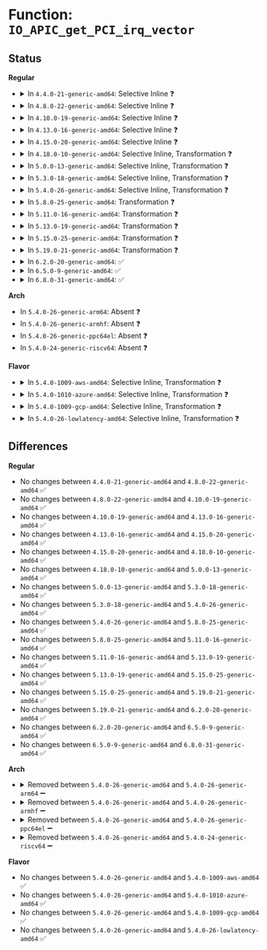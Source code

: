 # Function: <code>IO_APIC_get_PCI_irq_vector</code>

## Status
<b>Regular</b>
<ul>
<li>
<details>
<summary>In <code>4.4.0-21-generic-amd64</code>: Selective Inline ❓</summary>

```c
int IO_APIC_get_PCI_irq_vector(int bus, int slot, int pin)
```

```json
{
  "name": "IO_APIC_get_PCI_irq_vector",
  "collision_type": "Unique Global",
  "inline_type": "Selective",
  "funcs": [
    {
      "addr": 18446744071579203600,
      "name": "IO_APIC_get_PCI_irq_vector",
      "external": true,
      "loc": "arch/x86/kernel/apic/io_apic.c:1142",
      "file": "arch/x86/kernel/apic/io_apic.c",
      "inline": "not declared, inlined",
      "caller_inline": [],
      "caller_func": [
        "arch/x86/pci/irq.c:pirq_enable_irq",
        "arch/x86/pci/irq.c:pirq_enable_irq"
      ]
    }
  ],
  "symbols": [
    {
      "addr": 18446744071579203600,
      "name": "IO_APIC_get_PCI_irq_vector",
      "section": ".text",
      "bind": "STB_GLOBAL",
      "size": 475
    }
  ]
}
```
</details>
</li>
<li>
<details>
<summary>In <code>4.8.0-22-generic-amd64</code>: Selective Inline ❓</summary>

```c
int IO_APIC_get_PCI_irq_vector(int bus, int slot, int pin)
```

```json
{
  "name": "IO_APIC_get_PCI_irq_vector",
  "collision_type": "Unique Global",
  "inline_type": "Selective",
  "funcs": [
    {
      "addr": 18446744071579204304,
      "name": "IO_APIC_get_PCI_irq_vector",
      "external": true,
      "loc": "arch/x86/kernel/apic/io_apic.c:1143",
      "file": "arch/x86/kernel/apic/io_apic.c",
      "inline": "not declared, inlined",
      "caller_inline": [],
      "caller_func": [
        "arch/x86/pci/irq.c:pirq_enable_irq",
        "arch/x86/pci/irq.c:pirq_enable_irq"
      ]
    }
  ],
  "symbols": [
    {
      "addr": 18446744071579204304,
      "name": "IO_APIC_get_PCI_irq_vector",
      "section": ".text",
      "bind": "STB_GLOBAL",
      "size": 516
    }
  ]
}
```
</details>
</li>
<li>
<details>
<summary>In <code>4.10.0-19-generic-amd64</code>: Selective Inline ❓</summary>

```c
int IO_APIC_get_PCI_irq_vector(int bus, int slot, int pin)
```

```json
{
  "name": "IO_APIC_get_PCI_irq_vector",
  "collision_type": "Unique Global",
  "inline_type": "Selective",
  "funcs": [
    {
      "addr": 18446744071579215968,
      "name": "IO_APIC_get_PCI_irq_vector",
      "external": true,
      "loc": "arch/x86/kernel/apic/io_apic.c:1142",
      "file": "arch/x86/kernel/apic/io_apic.c",
      "inline": "not declared, inlined",
      "caller_inline": [],
      "caller_func": [
        "arch/x86/pci/irq.c:pirq_enable_irq",
        "arch/x86/pci/irq.c:pirq_enable_irq"
      ]
    }
  ],
  "symbols": [
    {
      "addr": 18446744071579215968,
      "name": "IO_APIC_get_PCI_irq_vector",
      "section": ".text",
      "bind": "STB_GLOBAL",
      "size": 516
    }
  ]
}
```
</details>
</li>
<li>
<details>
<summary>In <code>4.13.0-16-generic-amd64</code>: Selective Inline ❓</summary>

```c
int IO_APIC_get_PCI_irq_vector(int bus, int slot, int pin)
```

```json
{
  "name": "IO_APIC_get_PCI_irq_vector",
  "collision_type": "Unique Global",
  "inline_type": "Selective",
  "funcs": [
    {
      "addr": 18446744071579213424,
      "name": "IO_APIC_get_PCI_irq_vector",
      "external": true,
      "loc": "arch/x86/kernel/apic/io_apic.c:1142",
      "file": "arch/x86/kernel/apic/io_apic.c",
      "inline": "not declared, inlined",
      "caller_inline": [],
      "caller_func": [
        "arch/x86/pci/irq.c:pirq_enable_irq",
        "arch/x86/pci/irq.c:pirq_enable_irq"
      ]
    }
  ],
  "symbols": [
    {
      "addr": 18446744071579213424,
      "name": "IO_APIC_get_PCI_irq_vector",
      "section": ".text",
      "bind": "STB_GLOBAL",
      "size": 496
    }
  ]
}
```
</details>
</li>
<li>
<details>
<summary>In <code>4.15.0-20-generic-amd64</code>: Selective Inline ❓</summary>

```c
int IO_APIC_get_PCI_irq_vector(int bus, int slot, int pin)
```

```json
{
  "name": "IO_APIC_get_PCI_irq_vector",
  "collision_type": "Unique Global",
  "inline_type": "Selective",
  "funcs": [
    {
      "addr": 18446744071579231072,
      "name": "IO_APIC_get_PCI_irq_vector",
      "external": true,
      "loc": "arch/x86/kernel/apic/io_apic.c:1144",
      "file": "arch/x86/kernel/apic/io_apic.c",
      "inline": "not declared, inlined",
      "caller_inline": [],
      "caller_func": [
        "arch/x86/pci/irq.c:pirq_enable_irq",
        "arch/x86/pci/irq.c:pirq_enable_irq"
      ]
    }
  ],
  "symbols": [
    {
      "addr": 18446744071579231072,
      "name": "IO_APIC_get_PCI_irq_vector",
      "section": ".text",
      "bind": "STB_GLOBAL",
      "size": 496
    }
  ]
}
```
</details>
</li>
<li>
<details>
<summary>In <code>4.18.0-10-generic-amd64</code>: Selective Inline, Transformation ❓</summary>

```c
int IO_APIC_get_PCI_irq_vector(int bus, int slot, int pin)
```

```json
{
  "name": "IO_APIC_get_PCI_irq_vector",
  "collision_type": "Unique Global",
  "inline_type": "Selective",
  "funcs": [
    {
      "addr": 0,
      "name": "IO_APIC_get_PCI_irq_vector",
      "external": true,
      "loc": "arch/x86/kernel/apic/io_apic.c:1145",
      "file": "arch/x86/kernel/apic/io_apic.c",
      "inline": "not declared, inlined",
      "caller_inline": [],
      "caller_func": [
        "arch/x86/pci/irq.c:pirq_enable_irq",
        "arch/x86/pci/irq.c:pirq_enable_irq"
      ]
    }
  ],
  "symbols": [
    {
      "addr": 18446744071579246934,
      "name": "IO_APIC_get_PCI_irq_vector.cold.25",
      "section": ".text",
      "bind": "STB_LOCAL",
      "size": 54
    },
    {
      "addr": 18446744071579243360,
      "name": "IO_APIC_get_PCI_irq_vector",
      "section": ".text",
      "bind": "STB_GLOBAL",
      "size": 435
    }
  ]
}
```
</details>
</li>
<li>
<details>
<summary>In <code>5.0.0-13-generic-amd64</code>: Selective Inline, Transformation ❓</summary>

```c
int IO_APIC_get_PCI_irq_vector(int bus, int slot, int pin)
```

```json
{
  "name": "IO_APIC_get_PCI_irq_vector",
  "collision_type": "Unique Global",
  "inline_type": "Selective",
  "funcs": [
    {
      "addr": 0,
      "name": "IO_APIC_get_PCI_irq_vector",
      "external": true,
      "loc": "arch/x86/kernel/apic/io_apic.c:1145",
      "file": "arch/x86/kernel/apic/io_apic.c",
      "inline": "not declared, inlined",
      "caller_inline": [],
      "caller_func": [
        "arch/x86/pci/irq.c:pirq_enable_irq",
        "arch/x86/pci/irq.c:pirq_enable_irq"
      ]
    }
  ],
  "symbols": [
    {
      "addr": 18446744071579270731,
      "name": "IO_APIC_get_PCI_irq_vector.cold.23",
      "section": ".text",
      "bind": "STB_LOCAL",
      "size": 54
    },
    {
      "addr": 18446744071579267136,
      "name": "IO_APIC_get_PCI_irq_vector",
      "section": ".text",
      "bind": "STB_GLOBAL",
      "size": 435
    }
  ]
}
```
</details>
</li>
<li>
<details>
<summary>In <code>5.3.0-18-generic-amd64</code>: Selective Inline, Transformation ❓</summary>

```c
int IO_APIC_get_PCI_irq_vector(int bus, int slot, int pin)
```

```json
{
  "name": "IO_APIC_get_PCI_irq_vector",
  "collision_type": "Unique Global",
  "inline_type": "Selective",
  "funcs": [
    {
      "addr": 0,
      "name": "IO_APIC_get_PCI_irq_vector",
      "external": true,
      "loc": "arch/x86/kernel/apic/io_apic.c:1148",
      "file": "arch/x86/kernel/apic/io_apic.c",
      "inline": "not declared, inlined",
      "caller_inline": [],
      "caller_func": [
        "arch/x86/pci/irq.c:pirq_enable_irq",
        "arch/x86/pci/irq.c:pirq_enable_irq"
      ]
    }
  ],
  "symbols": [
    {
      "addr": 18446744071579285000,
      "name": "IO_APIC_get_PCI_irq_vector.cold",
      "section": ".text",
      "bind": "STB_LOCAL",
      "size": 54
    },
    {
      "addr": 18446744071579281424,
      "name": "IO_APIC_get_PCI_irq_vector",
      "section": ".text",
      "bind": "STB_GLOBAL",
      "size": 399
    }
  ]
}
```
</details>
</li>
<li>
<details>
<summary>In <code>5.4.0-26-generic-amd64</code>: Selective Inline, Transformation ❓</summary>

```c
int IO_APIC_get_PCI_irq_vector(int bus, int slot, int pin)
```

```json
{
  "name": "IO_APIC_get_PCI_irq_vector",
  "collision_type": "Unique Global",
  "inline_type": "Selective",
  "funcs": [
    {
      "addr": 0,
      "name": "IO_APIC_get_PCI_irq_vector",
      "external": true,
      "loc": "arch/x86/kernel/apic/io_apic.c:1148",
      "file": "arch/x86/kernel/apic/io_apic.c",
      "inline": "not declared, inlined",
      "caller_inline": [],
      "caller_func": [
        "arch/x86/pci/irq.c:pirq_enable_irq",
        "arch/x86/pci/irq.c:pirq_enable_irq"
      ]
    }
  ],
  "symbols": [
    {
      "addr": 18446744071579287404,
      "name": "IO_APIC_get_PCI_irq_vector.cold",
      "section": ".text",
      "bind": "STB_LOCAL",
      "size": 54
    },
    {
      "addr": 18446744071579283888,
      "name": "IO_APIC_get_PCI_irq_vector",
      "section": ".text",
      "bind": "STB_GLOBAL",
      "size": 399
    }
  ]
}
```
</details>
</li>
<li>
<details>
<summary>In <code>5.8.0-25-generic-amd64</code>: Transformation ❓</summary>

```c
int IO_APIC_get_PCI_irq_vector(int bus, int slot, int pin)
```

```json
{
  "name": "IO_APIC_get_PCI_irq_vector",
  "collision_type": "Unique Global",
  "inline_type": "No",
  "funcs": [
    {
      "addr": 0,
      "name": "IO_APIC_get_PCI_irq_vector",
      "external": true,
      "loc": "arch/x86/kernel/apic/io_apic.c:1135",
      "file": "arch/x86/kernel/apic/io_apic.c",
      "inline": "seen, unknown",
      "caller_inline": [],
      "caller_func": [
        "arch/x86/pci/irq.c:pirq_enable_irq",
        "arch/x86/pci/irq.c:pirq_enable_irq"
      ]
    }
  ],
  "symbols": [
    {
      "addr": 18446744071579316898,
      "name": "IO_APIC_get_PCI_irq_vector.cold",
      "section": ".text",
      "bind": "STB_LOCAL",
      "size": 47
    },
    {
      "addr": 18446744071579313568,
      "name": "IO_APIC_get_PCI_irq_vector",
      "section": ".text",
      "bind": "STB_GLOBAL",
      "size": 466
    }
  ]
}
```
</details>
</li>
<li>
<details>
<summary>In <code>5.11.0-16-generic-amd64</code>: Transformation ❓</summary>

```c
int IO_APIC_get_PCI_irq_vector(int bus, int slot, int pin)
```

```json
{
  "name": "IO_APIC_get_PCI_irq_vector",
  "collision_type": "Unique Global",
  "inline_type": "No",
  "funcs": [
    {
      "addr": 0,
      "name": "IO_APIC_get_PCI_irq_vector",
      "external": true,
      "loc": "arch/x86/kernel/apic/io_apic.c:1144",
      "file": "arch/x86/kernel/apic/io_apic.c",
      "inline": "seen, unknown",
      "caller_inline": [],
      "caller_func": [
        "arch/x86/pci/irq.c:pirq_enable_irq",
        "arch/x86/pci/irq.c:pirq_enable_irq"
      ]
    }
  ],
  "symbols": [
    {
      "addr": 18446744071591261162,
      "name": "IO_APIC_get_PCI_irq_vector.cold",
      "section": ".text",
      "bind": "STB_LOCAL",
      "size": 47
    },
    {
      "addr": 18446744071579318944,
      "name": "IO_APIC_get_PCI_irq_vector",
      "section": ".text",
      "bind": "STB_GLOBAL",
      "size": 466
    }
  ]
}
```
</details>
</li>
<li>
<details>
<summary>In <code>5.13.0-19-generic-amd64</code>: Transformation ❓</summary>

```c
int IO_APIC_get_PCI_irq_vector(int bus, int slot, int pin)
```

```json
{
  "name": "IO_APIC_get_PCI_irq_vector",
  "collision_type": "Unique Global",
  "inline_type": "No",
  "funcs": [
    {
      "addr": 0,
      "name": "IO_APIC_get_PCI_irq_vector",
      "external": true,
      "loc": "arch/x86/kernel/apic/io_apic.c:1144",
      "file": "arch/x86/kernel/apic/io_apic.c",
      "inline": "seen, unknown",
      "caller_inline": [],
      "caller_func": [
        "arch/x86/pci/irq.c:pirq_enable_irq",
        "arch/x86/pci/irq.c:pirq_enable_irq"
      ]
    }
  ],
  "symbols": [
    {
      "addr": 18446744071591204229,
      "name": "IO_APIC_get_PCI_irq_vector.cold",
      "section": ".text",
      "bind": "STB_LOCAL",
      "size": 47
    },
    {
      "addr": 18446744071579321632,
      "name": "IO_APIC_get_PCI_irq_vector",
      "section": ".text",
      "bind": "STB_GLOBAL",
      "size": 466
    }
  ]
}
```
</details>
</li>
<li>
<details>
<summary>In <code>5.15.0-25-generic-amd64</code>: Transformation ❓</summary>

```c
int IO_APIC_get_PCI_irq_vector(int bus, int slot, int pin)
```

```json
{
  "name": "IO_APIC_get_PCI_irq_vector",
  "collision_type": "Unique Global",
  "inline_type": "No",
  "funcs": [
    {
      "addr": 0,
      "name": "IO_APIC_get_PCI_irq_vector",
      "external": true,
      "loc": "arch/x86/kernel/apic/io_apic.c:1144",
      "file": "arch/x86/kernel/apic/io_apic.c",
      "inline": "seen, unknown",
      "caller_inline": [],
      "caller_func": [
        "arch/x86/pci/irq.c:pirq_enable_irq",
        "arch/x86/pci/irq.c:pirq_enable_irq"
      ]
    }
  ],
  "symbols": [
    {
      "addr": 18446744071592075394,
      "name": "IO_APIC_get_PCI_irq_vector.cold",
      "section": ".text",
      "bind": "STB_LOCAL",
      "size": 47
    },
    {
      "addr": 18446744071579370560,
      "name": "IO_APIC_get_PCI_irq_vector",
      "section": ".text",
      "bind": "STB_GLOBAL",
      "size": 1203
    }
  ]
}
```
</details>
</li>
<li>
<details>
<summary>In <code>5.19.0-21-generic-amd64</code>: Transformation ❓</summary>

```c
int IO_APIC_get_PCI_irq_vector(int bus, int slot, int pin)
```

```json
{
  "name": "IO_APIC_get_PCI_irq_vector",
  "collision_type": "Unique Global",
  "inline_type": "No",
  "funcs": [
    {
      "addr": 0,
      "name": "IO_APIC_get_PCI_irq_vector",
      "external": true,
      "loc": "arch/x86/kernel/apic/io_apic.c:1145",
      "file": "arch/x86/kernel/apic/io_apic.c",
      "inline": "seen, unknown",
      "caller_inline": [],
      "caller_func": [
        "arch/x86/pci/irq.c:pirq_enable_irq",
        "arch/x86/pci/irq.c:pirq_enable_irq"
      ]
    }
  ],
  "symbols": [
    {
      "addr": 18446744071593842158,
      "name": "IO_APIC_get_PCI_irq_vector.cold",
      "section": ".text",
      "bind": "STB_LOCAL",
      "size": 44
    },
    {
      "addr": 18446744071579435296,
      "name": "IO_APIC_get_PCI_irq_vector",
      "section": ".text",
      "bind": "STB_GLOBAL",
      "size": 1262
    }
  ]
}
```
</details>
</li>
<li>
<details>
<summary>In <code>6.2.0-20-generic-amd64</code>: ✅</summary>

```c
int IO_APIC_get_PCI_irq_vector(int bus, int slot, int pin)
```

```json
{
  "name": "IO_APIC_get_PCI_irq_vector",
  "collision_type": "Unique Global",
  "inline_type": "No",
  "funcs": [
    {
      "addr": 18446744071579519008,
      "name": "IO_APIC_get_PCI_irq_vector",
      "external": true,
      "loc": "arch/x86/kernel/apic/io_apic.c:1145",
      "file": "arch/x86/kernel/apic/io_apic.c",
      "inline": "seen, unknown",
      "caller_inline": [],
      "caller_func": [
        "arch/x86/pci/irq.c:pirq_enable_irq",
        "arch/x86/pci/irq.c:pirq_enable_irq"
      ]
    }
  ],
  "symbols": [
    {
      "addr": 18446744071579519008,
      "name": "IO_APIC_get_PCI_irq_vector",
      "section": ".text",
      "bind": "STB_GLOBAL",
      "size": 1287
    }
  ]
}
```
</details>
</li>
<li>
<details>
<summary>In <code>6.5.0-9-generic-amd64</code>: ✅</summary>

```c
int IO_APIC_get_PCI_irq_vector(int bus, int slot, int pin)
```

```json
{
  "name": "IO_APIC_get_PCI_irq_vector",
  "collision_type": "Unique Global",
  "inline_type": "No",
  "funcs": [
    {
      "addr": 18446744071579531520,
      "name": "IO_APIC_get_PCI_irq_vector",
      "external": true,
      "loc": "arch/x86/kernel/apic/io_apic.c:1146",
      "file": "arch/x86/kernel/apic/io_apic.c",
      "inline": "seen, unknown",
      "caller_inline": [],
      "caller_func": [
        "arch/x86/pci/irq.c:pirq_enable_irq",
        "arch/x86/pci/irq.c:pirq_enable_irq"
      ]
    }
  ],
  "symbols": [
    {
      "addr": 18446744071579531520,
      "name": "IO_APIC_get_PCI_irq_vector",
      "section": ".text",
      "bind": "STB_GLOBAL",
      "size": 1296
    }
  ]
}
```
</details>
</li>
<li>
<details>
<summary>In <code>6.8.0-31-generic-amd64</code>: ✅</summary>

```c
int IO_APIC_get_PCI_irq_vector(int bus, int slot, int pin)
```

```json
{
  "name": "IO_APIC_get_PCI_irq_vector",
  "collision_type": "Unique Global",
  "inline_type": "No",
  "funcs": [
    {
      "addr": 18446744071579560288,
      "name": "IO_APIC_get_PCI_irq_vector",
      "external": true,
      "loc": "arch/x86/kernel/apic/io_apic.c:1146",
      "file": "arch/x86/kernel/apic/io_apic.c",
      "inline": "seen, unknown",
      "caller_inline": [],
      "caller_func": [
        "arch/x86/pci/irq.c:pirq_enable_irq",
        "arch/x86/pci/irq.c:pirq_enable_irq"
      ]
    }
  ],
  "symbols": [
    {
      "addr": 18446744071579560288,
      "name": "IO_APIC_get_PCI_irq_vector",
      "section": ".text",
      "bind": "STB_GLOBAL",
      "size": 1296
    }
  ]
}
```
</details>
</li>
</ul>
<b>Arch</b>
<ul>
<li>
In <code>5.4.0-26-generic-arm64</code>: Absent ❓
</li>
<li>
In <code>5.4.0-26-generic-armhf</code>: Absent ❓
</li>
<li>
In <code>5.4.0-26-generic-ppc64el</code>: Absent ❓
</li>
<li>
In <code>5.4.0-24-generic-riscv64</code>: Absent ❓
</li>
</ul>
<b>Flavor</b>
<ul>
<li>
<details>
<summary>In <code>5.4.0-1009-aws-amd64</code>: Selective Inline, Transformation ❓</summary>

```c
int IO_APIC_get_PCI_irq_vector(int bus, int slot, int pin)
```

```json
{
  "name": "IO_APIC_get_PCI_irq_vector",
  "collision_type": "Unique Global",
  "inline_type": "Selective",
  "funcs": [
    {
      "addr": 0,
      "name": "IO_APIC_get_PCI_irq_vector",
      "external": true,
      "loc": "arch/x86/kernel/apic/io_apic.c:1148",
      "file": "arch/x86/kernel/apic/io_apic.c",
      "inline": "not declared, inlined",
      "caller_inline": [],
      "caller_func": [
        "arch/x86/pci/irq.c:pirq_enable_irq",
        "arch/x86/pci/irq.c:pirq_enable_irq"
      ]
    }
  ],
  "symbols": [
    {
      "addr": 18446744071579286108,
      "name": "IO_APIC_get_PCI_irq_vector.cold",
      "section": ".text",
      "bind": "STB_LOCAL",
      "size": 54
    },
    {
      "addr": 18446744071579282592,
      "name": "IO_APIC_get_PCI_irq_vector",
      "section": ".text",
      "bind": "STB_GLOBAL",
      "size": 399
    }
  ]
}
```
</details>
</li>
<li>
<details>
<summary>In <code>5.4.0-1010-azure-amd64</code>: Selective Inline, Transformation ❓</summary>

```c
int IO_APIC_get_PCI_irq_vector(int bus, int slot, int pin)
```

```json
{
  "name": "IO_APIC_get_PCI_irq_vector",
  "collision_type": "Unique Global",
  "inline_type": "Selective",
  "funcs": [
    {
      "addr": 0,
      "name": "IO_APIC_get_PCI_irq_vector",
      "external": true,
      "loc": "arch/x86/kernel/apic/io_apic.c:1148",
      "file": "arch/x86/kernel/apic/io_apic.c",
      "inline": "not declared, inlined",
      "caller_inline": [],
      "caller_func": [
        "arch/x86/pci/irq.c:pirq_enable_irq",
        "arch/x86/pci/irq.c:pirq_enable_irq"
      ]
    }
  ],
  "symbols": [
    {
      "addr": 18446744071579221388,
      "name": "IO_APIC_get_PCI_irq_vector.cold",
      "section": ".text",
      "bind": "STB_LOCAL",
      "size": 54
    },
    {
      "addr": 18446744071579217920,
      "name": "IO_APIC_get_PCI_irq_vector",
      "section": ".text",
      "bind": "STB_GLOBAL",
      "size": 399
    }
  ]
}
```
</details>
</li>
<li>
<details>
<summary>In <code>5.4.0-1009-gcp-amd64</code>: Selective Inline, Transformation ❓</summary>

```c
int IO_APIC_get_PCI_irq_vector(int bus, int slot, int pin)
```

```json
{
  "name": "IO_APIC_get_PCI_irq_vector",
  "collision_type": "Unique Global",
  "inline_type": "Selective",
  "funcs": [
    {
      "addr": 0,
      "name": "IO_APIC_get_PCI_irq_vector",
      "external": true,
      "loc": "arch/x86/kernel/apic/io_apic.c:1148",
      "file": "arch/x86/kernel/apic/io_apic.c",
      "inline": "not declared, inlined",
      "caller_inline": [],
      "caller_func": [
        "arch/x86/pci/irq.c:pirq_enable_irq",
        "arch/x86/pci/irq.c:pirq_enable_irq"
      ]
    }
  ],
  "symbols": [
    {
      "addr": 18446744071579287308,
      "name": "IO_APIC_get_PCI_irq_vector.cold",
      "section": ".text",
      "bind": "STB_LOCAL",
      "size": 54
    },
    {
      "addr": 18446744071579283792,
      "name": "IO_APIC_get_PCI_irq_vector",
      "section": ".text",
      "bind": "STB_GLOBAL",
      "size": 399
    }
  ]
}
```
</details>
</li>
<li>
<details>
<summary>In <code>5.4.0-26-lowlatency-amd64</code>: Selective Inline, Transformation ❓</summary>

```c
int IO_APIC_get_PCI_irq_vector(int bus, int slot, int pin)
```

```json
{
  "name": "IO_APIC_get_PCI_irq_vector",
  "collision_type": "Unique Global",
  "inline_type": "Selective",
  "funcs": [
    {
      "addr": 0,
      "name": "IO_APIC_get_PCI_irq_vector",
      "external": true,
      "loc": "arch/x86/kernel/apic/io_apic.c:1148",
      "file": "arch/x86/kernel/apic/io_apic.c",
      "inline": "not declared, inlined",
      "caller_inline": [],
      "caller_func": [
        "arch/x86/pci/irq.c:pirq_enable_irq",
        "arch/x86/pci/irq.c:pirq_enable_irq"
      ]
    }
  ],
  "symbols": [
    {
      "addr": 18446744071579293196,
      "name": "IO_APIC_get_PCI_irq_vector.cold",
      "section": ".text",
      "bind": "STB_LOCAL",
      "size": 54
    },
    {
      "addr": 18446744071579289680,
      "name": "IO_APIC_get_PCI_irq_vector",
      "section": ".text",
      "bind": "STB_GLOBAL",
      "size": 399
    }
  ]
}
```
</details>
</li>
</ul>

## Differences
<b>Regular</b>
<ul>
<li>
No changes between <code>4.4.0-21-generic-amd64</code> and <code>4.8.0-22-generic-amd64</code> ✅
</li>
<li>
No changes between <code>4.8.0-22-generic-amd64</code> and <code>4.10.0-19-generic-amd64</code> ✅
</li>
<li>
No changes between <code>4.10.0-19-generic-amd64</code> and <code>4.13.0-16-generic-amd64</code> ✅
</li>
<li>
No changes between <code>4.13.0-16-generic-amd64</code> and <code>4.15.0-20-generic-amd64</code> ✅
</li>
<li>
No changes between <code>4.15.0-20-generic-amd64</code> and <code>4.18.0-10-generic-amd64</code> ✅
</li>
<li>
No changes between <code>4.18.0-10-generic-amd64</code> and <code>5.0.0-13-generic-amd64</code> ✅
</li>
<li>
No changes between <code>5.0.0-13-generic-amd64</code> and <code>5.3.0-18-generic-amd64</code> ✅
</li>
<li>
No changes between <code>5.3.0-18-generic-amd64</code> and <code>5.4.0-26-generic-amd64</code> ✅
</li>
<li>
No changes between <code>5.4.0-26-generic-amd64</code> and <code>5.8.0-25-generic-amd64</code> ✅
</li>
<li>
No changes between <code>5.8.0-25-generic-amd64</code> and <code>5.11.0-16-generic-amd64</code> ✅
</li>
<li>
No changes between <code>5.11.0-16-generic-amd64</code> and <code>5.13.0-19-generic-amd64</code> ✅
</li>
<li>
No changes between <code>5.13.0-19-generic-amd64</code> and <code>5.15.0-25-generic-amd64</code> ✅
</li>
<li>
No changes between <code>5.15.0-25-generic-amd64</code> and <code>5.19.0-21-generic-amd64</code> ✅
</li>
<li>
No changes between <code>5.19.0-21-generic-amd64</code> and <code>6.2.0-20-generic-amd64</code> ✅
</li>
<li>
No changes between <code>6.2.0-20-generic-amd64</code> and <code>6.5.0-9-generic-amd64</code> ✅
</li>
<li>
No changes between <code>6.5.0-9-generic-amd64</code> and <code>6.8.0-31-generic-amd64</code> ✅
</li>
</ul>
<b>Arch</b>
<ul>
<li>
<details>
<summary>Removed between <code>5.4.0-26-generic-amd64</code> and <code>5.4.0-26-generic-arm64</code> ➖</summary>

```c
int IO_APIC_get_PCI_irq_vector(int bus, int slot, int pin)
```
</details>
</li>
<li>
<details>
<summary>Removed between <code>5.4.0-26-generic-amd64</code> and <code>5.4.0-26-generic-armhf</code> ➖</summary>

```c
int IO_APIC_get_PCI_irq_vector(int bus, int slot, int pin)
```
</details>
</li>
<li>
<details>
<summary>Removed between <code>5.4.0-26-generic-amd64</code> and <code>5.4.0-26-generic-ppc64el</code> ➖</summary>

```c
int IO_APIC_get_PCI_irq_vector(int bus, int slot, int pin)
```
</details>
</li>
<li>
<details>
<summary>Removed between <code>5.4.0-26-generic-amd64</code> and <code>5.4.0-24-generic-riscv64</code> ➖</summary>

```c
int IO_APIC_get_PCI_irq_vector(int bus, int slot, int pin)
```
</details>
</li>
</ul>
<b>Flavor</b>
<ul>
<li>
No changes between <code>5.4.0-26-generic-amd64</code> and <code>5.4.0-1009-aws-amd64</code> ✅
</li>
<li>
No changes between <code>5.4.0-26-generic-amd64</code> and <code>5.4.0-1010-azure-amd64</code> ✅
</li>
<li>
No changes between <code>5.4.0-26-generic-amd64</code> and <code>5.4.0-1009-gcp-amd64</code> ✅
</li>
<li>
No changes between <code>5.4.0-26-generic-amd64</code> and <code>5.4.0-26-lowlatency-amd64</code> ✅
</li>
</ul>
